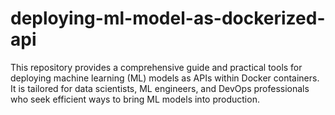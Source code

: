 # deploying-ml-model-as-dockerized-api
This repository provides a comprehensive guide and practical tools for deploying machine learning (ML) models as APIs within Docker containers. It is tailored for data scientists, ML engineers, and DevOps professionals who seek efficient ways to bring ML models into production. 

